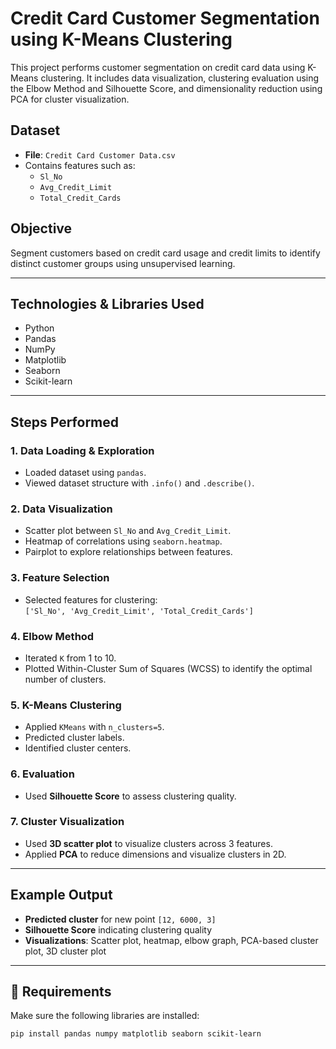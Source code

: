 # Credit Card Customer Segmentation using K-Means Clustering

This project performs customer segmentation on credit card data using K-Means clustering. It includes data visualization, clustering evaluation using the Elbow Method and Silhouette Score, and dimensionality reduction using PCA for cluster visualization.

##  Dataset
- **File**: `Credit Card Customer Data.csv`
- Contains features such as:
  - `Sl_No`
  - `Avg_Credit_Limit`
  - `Total_Credit_Cards`

##  Objective
Segment customers based on credit card usage and credit limits to identify distinct customer groups using unsupervised learning.

---

##  Technologies & Libraries Used

- Python
- Pandas
- NumPy
- Matplotlib
- Seaborn
- Scikit-learn

---

##  Steps Performed

### 1. Data Loading & Exploration
- Loaded dataset using `pandas`.
- Viewed dataset structure with `.info()` and `.describe()`.

### 2. Data Visualization
- Scatter plot between `Sl_No` and `Avg_Credit_Limit`.
- Heatmap of correlations using `seaborn.heatmap`.
- Pairplot to explore relationships between features.

### 3. Feature Selection
- Selected features for clustering:  
  `['Sl_No', 'Avg_Credit_Limit', 'Total_Credit_Cards']`

### 4. Elbow Method
- Iterated `K` from 1 to 10.
- Plotted Within-Cluster Sum of Squares (WCSS) to identify the optimal number of clusters.

### 5. K-Means Clustering
- Applied `KMeans` with `n_clusters=5`.
- Predicted cluster labels.
- Identified cluster centers.

### 6. Evaluation
- Used **Silhouette Score** to assess clustering quality.

### 7. Cluster Visualization
- Used **3D scatter plot** to visualize clusters across 3 features.
- Applied **PCA** to reduce dimensions and visualize clusters in 2D.

---

##  Example Output

- **Predicted cluster** for new point `[12, 6000, 3]`
- **Silhouette Score** indicating clustering quality
- **Visualizations**: Scatter plot, heatmap, elbow graph, PCA-based cluster plot, 3D cluster plot

---

## 📌 Requirements

Make sure the following libraries are installed:

```bash
pip install pandas numpy matplotlib seaborn scikit-learn
